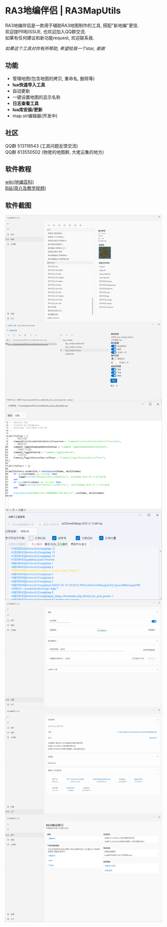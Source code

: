 # RA3地编伴侣 | RA3MapUtils
RA3地编伴侣是一款用于辅助RA3地图制作的工具, 搭配"新地编"更佳.  
欢迎提PR和ISSUE, 也欢迎加入QQ群交流.    
如果有任何建议和新功能request, 欢迎联系我.   

*如果这个工具对你有所帮助, 希望给我一个star, 谢谢*   

## 功能
- 管理地图(包含地图的拷贝, 重命名, 删除等)
- **lua快速导入工具**
- 自动更新
- 一键设置地图的显示名称
- **日志查看工具**
- **lua库安装/更新**
- map.str编辑器(开发中)

## 社区
QQ群 513118543 (工具问题反馈交流)  
QQ群 613550502 (物佬的地图群, 大佬云集的地方)  

## 软件教程
[wiki(地编百科)](https://www.yuque.com/muzeqaq/ra3mapwiki/ofa6ufyd9pmwwgnm)  
[B站(简介及教学视频)](https://space.bilibili.com/6979174)

## 软件截图

![](doc/imgs/ui/map_manager_ui.png)
![](doc/imgs/ui/lua_importer_2.png)
![](doc/imgs/ui/code_viewer.png)
![](doc/imgs/ui/log_viewer.png)
![](doc/imgs/ui/setting.png)
![](doc/imgs/ui/about.png)
![](doc/imgs/ui/welcome.png)